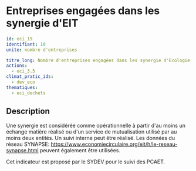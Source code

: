 # Entreprises engagées dans les synergie d'EIT
```yaml
id: eci_19
identifiant: 19
unite: nombre d'entreprises

titre_long: Nombre d'entreprises engagées dans les synergie d'Ecologie Industrielle et Territoriale
actions:
  - eci_3.5
climat_pratic_ids:
  - dev_eco
thematiques:
  - eci_dechets 
```
## Description
Une synergie est considérée comme opérationnelle à partir d'au moins un échange matière réalisé ou d'un service de mutualisation utilisé par au moins deux entités. 
Un suivi interne peut être réalisé. Les données du réseau SYNAPSE: https://www.economiecirculaire.org/eit/h/le-reseau-synapse.html peuvent également être utilisées.

Cet indicateur est proposé par le SYDEV pour le suivi des PCAET.
